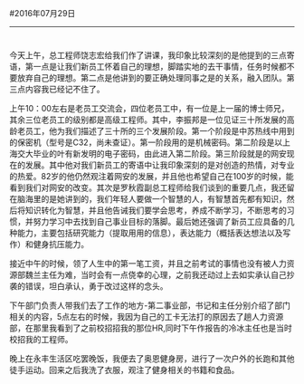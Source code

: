 #2016年07月29日
- - - - --
#
今天上午，总工程师饶志宏给我们作了讲课，我印象比较深刻的是他提到的三点寄语，第一点是让我们新员工怀着自己的理想，脚踏实地的去干事情，任务时候都不要放弃自己的理想。第二点是他讲到的要正确处理同事之是的关系，融入团队。第三点内容我已经记不住了。

上午10：00左右是老员工交流会，四位老员工中，有一位是上一届的博士师兄，其余三位老员工的级别都是高级工程师。其中，李振邦是一位见证三十所发展的高龄老员工，他为我们描述了三十所的三个发展阶段。第一个阶段是中苏热线中用到的保密机（型号是C32，尚未查证）。第一阶段用的是机械密码。第二阶段是以上海交大毕业的叶有新发明的电子密码，由此进入第二阶段。第三阶段就是的网安现在的发展。其中他对我们新员工的寄语中让我印象深刻的是对创造的热情，对专业的热爱。82岁的他仍然观注着网安的发展，并且他也希望自己在100岁的时候，能看到我们对网安的改变。其次是罗秋霞副总工程师给我们谈到的重要几点，我还留在脑海里的是她讲到的，我们年轻人要做一个智慧的人，有智慧首先都有知识，然后将知识转化为智慧，并且他告诫我们要学会思考，养成不断学习，不断思考的习惯，并努力学习中去找到自己事业目标的落脚。最后她还强调了新员工应具备的几种能力，主要包括研究能力（提取用用的信息），表达能力（概括表达想法以及写作）和健身抗压能力。

接近中午的时候，领了人生中的第一笔工资，并且之前考试的事情也没有被人力资源部魏兰主任为难，当时会有一点侥幸的心理，之前我还动过上去如实承认自己抄袭的错误，坦白承认，勇于改过这样的念头。

下午部门负责人带我们去了工作的地方-第二事业部，书记和主任分别介绍了部门相关的内容，5点左右的时候，我因为自己的工卡无法打的原因去了趟人力资源部，在那里我看到了之前校招招我的那位HR,同时下午作报告的冷冰主任也是当时校招我的工程师。

晚上在永丰生活区吃罢晚饭，我便去了奥恩健身房，进行了一次户外的长跑和其他徒手运动。回来之后我洗了衣服，观注了健身相关的书籍和食品。

